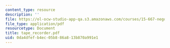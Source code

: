 ```yaml
---
content_type: resource
description: ''
file: https://ol-ocw-studio-app-qa.s3.amazonaws.com/courses/15-667-negotiation-and-conflict-management-spring-2001/0da4dfefb4ec05b886a813b870a991e1_tape_recorder.pdf
file_type: application/pdf
resourcetype: Document
title: tape_recorder.pdf
uid: 0da4dfef-b4ec-05b8-86a8-13b870a991e1
---
```

